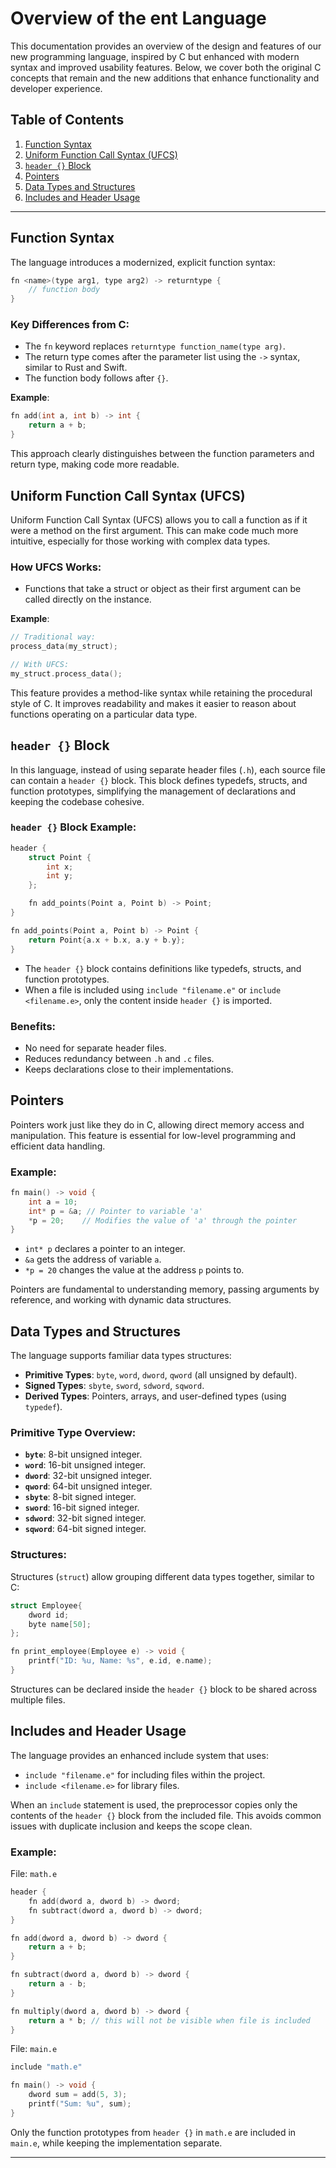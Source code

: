 # Overview of the ent Language

This documentation provides an overview of the design and features of our new programming language, inspired by C but enhanced with modern syntax and improved usability features. Below, we cover both the original C concepts that remain and the new additions that enhance functionality and developer experience.

## Table of Contents
1. [Function Syntax](#function-syntax)
2. [Uniform Function Call Syntax (UFCS)](#uniform-function-call-syntax-ufcs)
3. [`header {}` Block](#header-block)
4. [Pointers](#pointers)
5. [Data Types and Structures](#data-types-and-structures)
6. [Includes and Header Usage](#includes-and-header-usage)

---

## Function Syntax

The language introduces a modernized, explicit function syntax:

```c
fn <name>(type arg1, type arg2) -> returntype {
    // function body
}
```

### Key Differences from C:
- The `fn` keyword replaces `returntype function_name(type arg)`.
- The return type comes after the parameter list using the `->` syntax, similar to Rust and Swift.
- The function body follows after `{}`.

**Example**:
```c
fn add(int a, int b) -> int {
    return a + b;
}
```
This approach clearly distinguishes between the function parameters and return type, making code more readable.

## Uniform Function Call Syntax (UFCS)

Uniform Function Call Syntax (UFCS) allows you to call a function as if it were a method on the first argument. This can make code much more intuitive, especially for those working with complex data types.

### How UFCS Works:
- Functions that take a struct or object as their first argument can be called directly on the instance.

**Example**:

```c
// Traditional way:
process_data(my_struct);

// With UFCS:
my_struct.process_data();
```
This feature provides a method-like syntax while retaining the procedural style of C. It improves readability and makes it easier to reason about functions operating on a particular data type.

## `header {}` Block

In this language, instead of using separate header files (`.h`), each source file can contain a `header {}` block. This block defines typedefs, structs, and function prototypes, simplifying the management of declarations and keeping the codebase cohesive.

### `header {}` Block Example:
```c
header {
    struct Point {
        int x;
        int y;
    };

    fn add_points(Point a, Point b) -> Point;
}

fn add_points(Point a, Point b) -> Point {
    return Point{a.x + b.x, a.y + b.y};
}
```
- The `header {}` block contains definitions like typedefs, structs, and function prototypes.
- When a file is included using `include "filename.e"` or `include <filename.e>`, only the content inside `header {}` is imported.

### Benefits:
- No need for separate header files.
- Reduces redundancy between `.h` and `.c` files.
- Keeps declarations close to their implementations.

## Pointers

Pointers work just like they do in C, allowing direct memory access and manipulation. This feature is essential for low-level programming and efficient data handling.

### Example:
```c
fn main() -> void {
    int a = 10;
    int* p = &a; // Pointer to variable 'a'
    *p = 20;    // Modifies the value of 'a' through the pointer
}
```
- `int* p` declares a pointer to an integer.
- `&a` gets the address of variable `a`.
- `*p = 20` changes the value at the address `p` points to.

Pointers are fundamental to understanding memory, passing arguments by reference, and working with dynamic data structures.

## Data Types and Structures

The language supports familiar data types structures:
- **Primitive Types**: `byte`, `word`, `dword`, `qword` (all unsigned by default).
- **Signed Types**: `sbyte`, `sword`, `sdword`, `sqword`.
- **Derived Types**: Pointers, arrays, and user-defined types (using `typedef`).

### Primitive Type Overview:
- **`byte`**: 8-bit unsigned integer.
- **`word`**: 16-bit unsigned integer.
- **`dword`**: 32-bit unsigned integer.
- **`qword`**: 64-bit unsigned integer.
- **`sbyte`**: 8-bit signed integer.
- **`sword`**: 16-bit signed integer.
- **`sdword`**: 32-bit signed integer.
- **`sqword`**: 64-bit signed integer.

### Structures:
Structures (`struct`) allow grouping different data types together, similar to C:

```c
struct Employee{
    dword id;
    byte name[50];
};

fn print_employee(Employee e) -> void {
    printf("ID: %u, Name: %s", e.id, e.name);
}
```
Structures can be declared inside the `header {}` block to be shared across multiple files.

## Includes and Header Usage

The language provides an enhanced include system that uses:
- `include "filename.e"` for including files within the project.
- `include <filename.e>` for library files.

When an `include` statement is used, the preprocessor copies only the contents of the `header {}` block from the included file. This avoids common issues with duplicate inclusion and keeps the scope clean.

### Example:
File: `math.e`
```c
header {
    fn add(dword a, dword b) -> dword;
    fn subtract(dword a, dword b) -> dword;
}

fn add(dword a, dword b) -> dword {
    return a + b;
}

fn subtract(dword a, dword b) -> dword {
    return a - b;
}

fn multiply(dword a, dword b) -> dword {
    return a * b; // this will not be visible when file is included
}
```

File: `main.e`
```c
include "math.e"

fn main() -> void {
    dword sum = add(5, 3);
    printf("Sum: %u", sum);
}
```
Only the function prototypes from `header {}` in `math.e` are included in `main.e`, while keeping the implementation separate.

---
